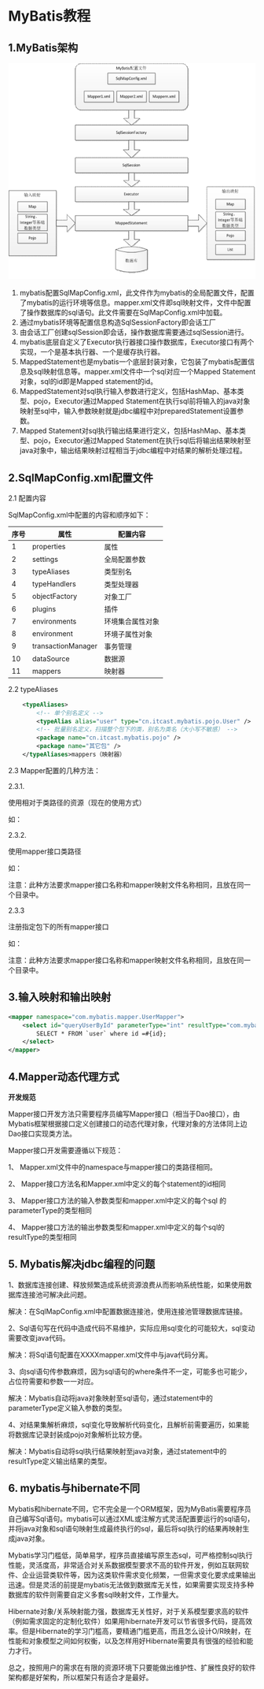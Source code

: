 # MyBatis教程

## **1.MyBatis架构**

![MyBatis架构](https://github.com/lennywang/Img/raw/master/mybatis-structure.gif)

1. mybatis配置SqlMapConfig.xml，此文件作为mybatis的全局配置文件，配置了mybatis的运行环境等信息。mapper.xml文件即sql映射文件，文件中配置了操作数据库的sql语句。此文件需要在SqlMapConfig.xml中加载。
2. 通过mybatis环境等配置信息构造SqlSessionFactory即会话工厂
3. 由会话工厂创建sqlSession即会话，操作数据库需要通过sqlSession进行。
4. mybatis底层自定义了Executor执行器接口操作数据库，Executor接口有两个实现，一个是基本执行器、一个是缓存执行器。
5. MappedStatement也是mybatis一个底层封装对象，它包装了mybatis配置信息及sql映射信息等。mapper.xml文件中一个sql对应一个Mapped Statement对象，sql的id即是Mapped statement的id。
6. MappedStatement对sql执行输入参数进行定义，包括HashMap、基本类型、pojo，Executor通过Mapped Statement在执行sql前将输入的java对象映射至sql中，输入参数映射就是jdbc编程中对preparedStatement设置参数。
7. Mapped Statement对sql执行输出结果进行定义，包括HashMap、基本类型、pojo，Executor通过Mapped Statement在执行sql后将输出结果映射至java对象中，输出结果映射过程相当于jdbc编程中对结果的解析处理过程。

## 2.SqlMapConfig.xml配置文件

2.1 配置内容

SqlMapConfig.xml中配置的内容和顺序如下：

| 序号 | 属性               | 配置内容         |
| ---- | ------------------ | ---------------- |
| 1    | properties         | 属性             |
| 2    | settings           | 全局配置参数     |
| 3    | typeAliases        | 类型别名         |
| 4    | typeHandlers       | 类型处理器       |
| 5    | objectFactory      | 对象工厂         |
| 6    | plugins            | 插件             |
| 7    | environments       | 环境集合属性对象 |
| 8    | environment        | 环境子属性对象   |
| 9    | transactionManager | 事务管理         |
| 10   | dataSource         | 数据源           |
| 11   | mappers            | 映射器           |

2.2 typeAliases

```xml
	<typeAliases>
		<!-- 单个别名定义 -->
		<typeAlias alias="user" type="cn.itcast.mybatis.pojo.User" />
		<!-- 批量别名定义，扫描整个包下的类，别名为类名（大小写不敏感） -->
		<package name="cn.itcast.mybatis.pojo" />
		<package name="其它包" />
	</typeAliases>mappers（映射器）
```

2.3 Mapper配置的几种方法：

2.3.1. <mapper resource=" " />

使用相对于类路径的资源（现在的使用方式）

如：<mapper resource="sqlmap/User.xml" />



 2.3.2. <mapper class=" " />

使用mapper接口类路径

如：<mapper class="cn.itcast.mybatis.mapper.UserMapper"/>

 注意：此种方法要求mapper接口名称和mapper映射文件名称相同，且放在同一个目录中。

 

2.3.3<package name=""/>

注册指定包下的所有mapper接口

如：<package name="cn.itcast.mybatis.mapper"/>

注意：此种方法要求mapper接口名称和mapper映射文件名称相同，且放在同一个目录中。

## **3.输入映射和输出映射**

```xml
<mapper namespace="com.mybatis.mapper.UserMapper">
    <select id="queryUserById" parameterType="int" resultType="com.mybatis.pojo.User">
        SELECT * FROM `user` where id =#{id};
    </select>
</mapper>
```

## 4.Mapper动态代理方式   

**开发规范**

​        Mapper接口开发方法只需要程序员编写Mapper接口（相当于Dao接口），由Mybatis框架根据接口定义创建接口的动态代理对象，代理对象的方法体同上边Dao接口实现类方法。

 Mapper接口开发需要遵循以下规范：

1、  Mapper.xml文件中的namespace与mapper接口的类路径相同。

2、  Mapper接口方法名和Mapper.xml中定义的每个statement的id相同 

3、  Mapper接口方法的输入参数类型和mapper.xml中定义的每个sql 的parameterType的类型相同

4、  Mapper接口方法的输出参数类型和mapper.xml中定义的每个sql的resultType的类型相同

## 5. Mybatis解决jdbc编程的问题

1、数据库连接创建、释放频繁造成系统资源浪费从而影响系统性能，如果使用数据库连接池可解决此问题。

解决：在SqlMapConfig.xml中配置数据连接池，使用连接池管理数据库链接。

2、Sql语句写在代码中造成代码不易维护，实际应用sql变化的可能较大，sql变动需要改变java代码。

解决：将Sql语句配置在XXXXmapper.xml文件中与java代码分离。

3、向sql语句传参数麻烦，因为sql语句的where条件不一定，可能多也可能少，占位符需要和参数一一对应。

解决：Mybatis自动将java对象映射至sql语句，通过statement中的parameterType定义输入参数的类型。

4、对结果集解析麻烦，sql变化导致解析代码变化，且解析前需要遍历，如果能将数据库记录封装成pojo对象解析比较方便。

解决：Mybatis自动将sql执行结果映射至java对象，通过statement中的resultType定义输出结果的类型。

## 6. mybatis与hibernate不同

Mybatis和hibernate不同，它不完全是一个ORM框架，因为MyBatis需要程序员自己编写Sql语句。mybatis可以通过XML或注解方式灵活配置要运行的sql语句，并将java对象和sql语句映射生成最终执行的sql，最后将sql执行的结果再映射生成java对象。

Mybatis学习门槛低，简单易学，程序员直接编写原生态sql，可严格控制sql执行性能，灵活度高，非常适合对关系数据模型要求不高的软件开发，例如互联网软件、企业运营类软件等，因为这类软件需求变化频繁，一但需求变化要求成果输出迅速。但是灵活的前提是mybatis无法做到数据库无关性，如果需要实现支持多种数据库的软件则需要自定义多套sql映射文件，工作量大。

Hibernate对象/关系映射能力强，数据库无关性好，对于关系模型要求高的软件（例如需求固定的定制化软件）如果用hibernate开发可以节省很多代码，提高效率。但是Hibernate的学习门槛高，要精通门槛更高，而且怎么设计O/R映射，在性能和对象模型之间如何权衡，以及怎样用好Hibernate需要具有很强的经验和能力才行。

总之，按照用户的需求在有限的资源环境下只要能做出维护性、扩展性良好的软件架构都是好架构，所以框架只有适合才是最好。 

